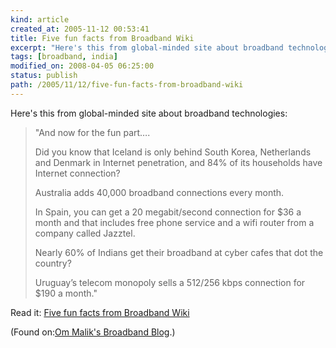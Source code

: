 ```yaml
---
kind: article
created_at: 2005-11-12 00:53:41
title: Five fun facts from Broadband Wiki
excerpt: "Here's this from global-minded site about broadband technologies"
tags: [broadband, india]
modified_on: 2008-04-05 06:25:00
status: publish 
path: /2005/11/12/five-fun-facts-from-broadband-wiki
---
```




Here's this from global-minded site about broadband technologies:

<blockquote>
"And now for the fun part&#8230;.

Did you know that Iceland is only behind South Korea, Netherlands and Denmark in Internet penetration, and 84% of its households have Internet connection?

Australia adds 40,000 broadband connections every month.

In Spain, you can get a 20 megabit/second connection for $36 a month and that includes free phone service and a wifi router from a company called Jazztel.

Nearly 60% of Indians get their broadband at cyber cafes that dot the country?

Uruguay&rsquo;s telecom monopoly sells a 512/256 kbps connection for $190 a month."
</blockquote>
Read it: <a href="http://gigaom.com/2005/10/13/five-fun-facts-from-broadband-wiki/">Five fun facts from Broadband Wiki</a>

(Found on:<a href="http://gigaom.com">Om Malik's Broadband Blog</a>.)
